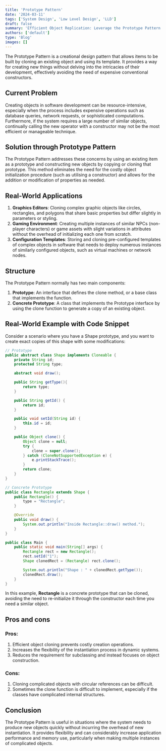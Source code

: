 ```yaml
---
title: 'Prototype Pattern'
date: '2024-03-11'
tags: ['System Design', 'Low Level Design', 'LLD']
draft: false
summary: 'Efficient Object Replication: Leverage the Prototype Pattern for Optimal Creation.'
authors: ['default']
type: 'Blog'
images: []
---
```


The Prototype Pattern is a creational design pattern that allows items to be built by cloning an existing object and using its template. It provides a way for creating new things without delving into the intricacies of their development, effectively avoiding the need of expensive conventional constructors.

## Current Problem

Creating objects in software development can be resource-intensive, especially when the process includes expensive operations such as database queries, network requests, or sophisticated computations. Furthermore, if the system requires a large number of similar objects, continually calling the new operator with a constructor may not be the most efficient or manageable technique.

## Solution through Prototype Pattern

The Prototype Pattern addresses these concerns by using an existing item as a prototype and constructing new objects by copying or cloning that prototype. This method eliminates the need for the costly object initialization procedure (such as utilising a constructor) and allows for the addition or modification of properties as needed.

## Real-World Applications

1. **Graphics Editors**: Cloning complex graphic objects like circles, rectangles, and polygons that share basic properties but differ slightly in parameters or styling.
2. **Gaming Environment**: Creating multiple instances of similar NPCs (non-player characters) or game assets with slight variations in attributes without the overhead of initializing each one from scratch.
3. **Configuration Templates**: Storing and cloning pre-configured templates of complex objects in software that needs to deploy numerous instances of similarly configured objects, such as virtual machines or network nodes.

## Structure

The Prototype Pattern normally has two main components:

1. **Prototype**: An interface that defines the clone method, or a base class that implements the function.
2. **Concrete Prototype**: A class that implements the Prototype interface by using the clone function to generate a copy of an existing object.


## Real-World Example with Code Snippet

Consider a scenario where you have a Shape prototype, and you want to create exact copies of this shape with some modifications:

```Java
// Prototype
public abstract class Shape implements Cloneable {
    private String id;
    protected String type;

    abstract void draw();

    public String getType(){
        return type;
    }

    public String getId() {
        return id;
    }

    public void setId(String id) {
        this.id = id;
    }

    public Object clone() {
        Object clone = null;
        try {
            clone = super.clone();
        } catch (CloneNotSupportedException e) {
            e.printStackTrace();
        }
        return clone;
    }
}

// Concrete Prototype
public class Rectangle extends Shape {
    public Rectangle() {
        type = "Rectangle";
    }

    @Override
    public void draw() {
        System.out.println("Inside Rectangle::draw() method.");
    }
}
```

```Java
public class Main {
    public static void main(String[] args) {
        Rectangle rect = new Rectangle();
        rect.setId("1");
        Shape clonedRect = (Rectangle) rect.clone();

        System.out.println("Shape : " + clonedRect.getType());
        clonedRect.draw();
    }
}
```

In this example, **Rectangle** is a concrete prototype that can be cloned, avoiding the need to re-initialize it through the constructor each time you need a similar object.

## Pros and cons

### Pros:

1. Efficient object cloning prevents costly creation operations.
2. Increases the flexibility of the instantiation process in dynamic systems.
3. Reduces the requirement for subclassing and instead focuses on object construction.

### Cons:

1. Cloning complicated objects with circular references can be difficult.
2. Sometimes the clone function is difficult to implement, especially if the classes have complicated internal structures.

## Conclusion

The Prototype Pattern is useful in situations where the system needs to produce new objects quickly without incurring the overhead of new instantiation. It provides flexibility and can considerably increase application performance and memory use, particularly when making multiple instances of complicated objects.
